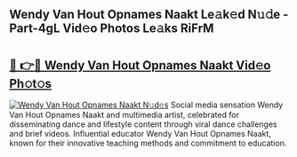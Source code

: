 ## Wendy Van Hout Opnames Naakt Le𝚊k𝚎d N𝚞𝚍e - Part-4gL Vid𝚎o Photos Le𝚊ks RiFrM

# <h2><a href="http://fb3calb.evod.top/?m=Wendy+Van+Hout+Opnames+Naakt">🔗 👉🔴 Wendy Van Hout Opnames Naakt Vid𝚎o Ph𝚘t𝚘s</a></h2>

[![Wendy Van Hout Opnames Naakt N𝚞d𝚎s](https://i.imgur.com/8V9OHl7.gif)](http://fb3calb.evod.top/?m=Wendy+Van+Hout+Opnames+Naakt)
Social media sensation Wendy Van Hout Opnames Naakt and multimedia artist, celebrated for disseminating dance and lifestyle content through viral dance challenges and brief videos. Influential educator Wendy Van Hout Opnames Naakt, known for their innovative teaching methods and commitment to education. 
